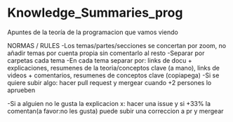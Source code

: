 # Knowledge_Summaries_prog
Apuntes de la teoría de la programacion que vamos viendo

NORMAS / RULES
-Los temas/partes/secciones se concertan por zoom, no añadir temas por cuenta propia sin comentarlo al resto
-Separar por carpetas cada tema
-En cada tema separar por: links de docu + explicaciones, resumenes de la teoria/conceptos clave (a mano), links de videos + comentarios, resumenes de conceptos clave (copiapega)
-Si se quiere subir algo: hacer pull request y mergear cuando +2 persones lo aprueben



-Si a alguien no le gusta la explicacion x: hacer una issue y si +33% la comentan(a favor:no les gusta) puede subir una correccion a pr y mergear
